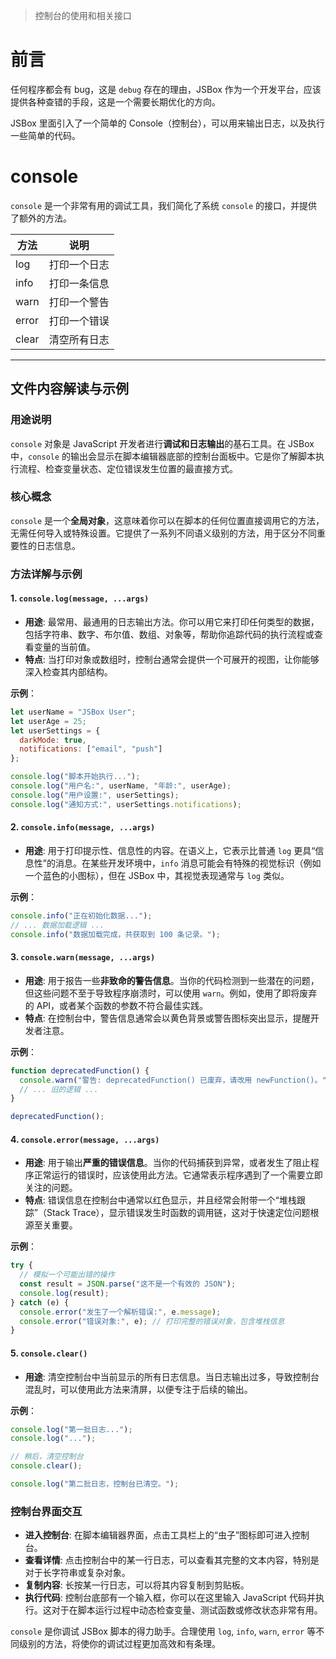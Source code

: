 > 控制台的使用和相关接口

# 前言

任何程序都会有 bug，这是 `debug` 存在的理由，JSBox 作为一个开发平台，应该提供各种查错的手段，这是一个需要长期优化的方向。

JSBox 里面引入了一个简单的 Console（控制台），可以用来输出日志，以及执行一些简单的代码。

# console

`console` 是一个非常有用的调试工具，我们简化了系统 `console` 的接口，并提供了额外的方法。

方法 | 说明
--- | ---
log | 打印一个日志
info | 打印一条信息
warn | 打印一个警告
error | 打印一个错误
clear | 清空所有日志

---

## 文件内容解读与示例

### 用途说明

`console` 对象是 JavaScript 开发者进行**调试和日志输出**的基石工具。在 JSBox 中，`console` 的输出会显示在脚本编辑器底部的控制台面板中。它是你了解脚本执行流程、检查变量状态、定位错误发生位置的最直接方式。

### 核心概念

`console` 是一个**全局对象**，这意味着你可以在脚本的任何位置直接调用它的方法，无需任何导入或特殊设置。它提供了一系列不同语义级别的方法，用于区分不同重要性的日志信息。

### 方法详解与示例

#### 1. `console.log(message, ...args)`

- **用途**: 最常用、最通用的日志输出方法。你可以用它来打印任何类型的数据，包括字符串、数字、布尔值、数组、对象等，帮助你追踪代码的执行流程或查看变量的当前值。
- **特点**: 当打印对象或数组时，控制台通常会提供一个可展开的视图，让你能够深入检查其内部结构。

**示例**：

```javascript
let userName = "JSBox User";
let userAge = 25;
let userSettings = {
  darkMode: true,
  notifications: ["email", "push"]
};

console.log("脚本开始执行...");
console.log("用户名:", userName, "年龄:", userAge);
console.log("用户设置:", userSettings);
console.log("通知方式:", userSettings.notifications);
```

#### 2. `console.info(message, ...args)`

- **用途**: 用于打印提示性、信息性的内容。在语义上，它表示比普通 `log` 更具“信息性”的消息。在某些开发环境中，`info` 消息可能会有特殊的视觉标识（例如一个蓝色的小图标），但在 JSBox 中，其视觉表现通常与 `log` 类似。

**示例**：

```javascript
console.info("正在初始化数据...");
// ... 数据加载逻辑 ...
console.info("数据加载完成，共获取到 100 条记录。");
```

#### 3. `console.warn(message, ...args)`

- **用途**: 用于报告一些**非致命的警告信息**。当你的代码检测到一些潜在的问题，但这些问题不至于导致程序崩溃时，可以使用 `warn`。例如，使用了即将废弃的 API，或者某个函数的参数不符合最佳实践。
- **特点**: 在控制台中，警告信息通常会以黄色背景或警告图标突出显示，提醒开发者注意。

**示例**：

```javascript
function deprecatedFunction() {
  console.warn("警告: deprecatedFunction() 已废弃，请改用 newFunction()。");
  // ... 旧的逻辑 ...
}

deprecatedFunction();
```

#### 4. `console.error(message, ...args)`

- **用途**: 用于输出**严重的错误信息**。当你的代码捕获到异常，或者发生了阻止程序正常运行的错误时，应该使用此方法。它通常表示程序遇到了一个需要立即关注的问题。
- **特点**: 错误信息在控制台中通常以红色显示，并且经常会附带一个“堆栈跟踪”（Stack Trace），显示错误发生时函数的调用链，这对于快速定位问题根源至关重要。

**示例**：

```javascript
try {
  // 模拟一个可能出错的操作
  const result = JSON.parse("这不是一个有效的 JSON");
  console.log(result);
} catch (e) {
  console.error("发生了一个解析错误:", e.message);
  console.error("错误对象:", e); // 打印完整的错误对象，包含堆栈信息
}
```

#### 5. `console.clear()`

- **用途**: 清空控制台中当前显示的所有日志信息。当日志输出过多，导致控制台混乱时，可以使用此方法来清屏，以便专注于后续的输出。

**示例**：

```javascript
console.log("第一批日志...");
console.log("...");

// 稍后，清空控制台
console.clear();

console.log("第二批日志，控制台已清空。");
```

### 控制台界面交互

- **进入控制台**: 在脚本编辑器界面，点击工具栏上的“虫子”图标即可进入控制台。
- **查看详情**: 点击控制台中的某一行日志，可以查看其完整的文本内容，特别是对于长字符串或复杂对象。
- **复制内容**: 长按某一行日志，可以将其内容复制到剪贴板。
- **执行代码**: 控制台底部有一个输入框，你可以在这里输入 JavaScript 代码并执行。这对于在脚本运行过程中动态检查变量、测试函数或修改状态非常有用。

`console` 是你调试 JSBox 脚本的得力助手。合理使用 `log`, `info`, `warn`, `error` 等不同级别的方法，将使你的调试过程更加高效和有条理。 
